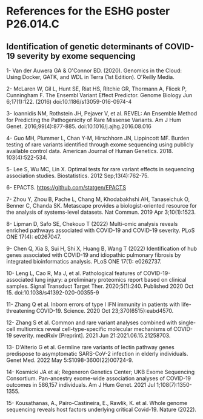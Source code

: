 # References for the ESHG poster P26.014.C

## Identification of genetic determinants of COVID-19 severity by exome sequencing

1- Van der Auwera GA & O'Connor BD. (2020). Genomics in the Cloud: Using Docker, GATK, and WDL in Terra (1st Edition). O'Reilly Media.

2- McLaren W, Gil L, Hunt SE, Riat HS, Ritchie GR, Thormann A, Flicek P, Cunningham F. The Ensembl Variant Effect Predictor. Genome Biology Jun 6;17(1):122. (2016) doi:10.1186/s13059-016-0974-4

3- Ioannidis NM, Rothstein JH, Pejaver V, et al. REVEL: An Ensemble Method for Predicting the Pathogenicity of Rare Missense Variants. Am J Hum Genet. 2016;99(4):877-885. doi:10.1016/j.ajhg.2016.08.016

4- Guo MH, Plummer L, Chan Y-M, Hirschhorn JN, Lippincott MF. Burden testing of rare variants identified through exome sequencing using publicly available control data. American Journal of Human Genetics. 2018. 103(4):522-534.

5- Lee S, Wu MC, Lin X. Optimal tests for rare variant effects in sequencing association studies. Biostatistics. 2012 Sep;13(4):762-75.

6- EPACTS. https://github.com/statgen/EPACTS

7- Zhou Y, Zhou B, Pache L, Chang M, Khodabakhshi AH, Tanaseichuk O, Benner C, Chanda SK. Metascape provides a biologist-oriented resource for the analysis of systems-level datasets. Nat Commun. 2019 Apr 3;10(1):1523.

8- Lipman D, Safo SE, Chekouo T (2022) Multi-omic analysis reveals enriched pathways associated with COVID-19 and COVID-19 severity. PLoS ONE 17(4): e0267047.

9- Chen Q, Xia S, Sui H, Shi X, Huang B, Wang T (2022) Identification of hub genes associated with COVID-19 and idiopathic pulmonary fibrosis by integrated bioinformatics analysis. PLoS ONE 17(1): e0262737.

10- Leng L, Cao R, Ma J, et al. Pathological features of COVID-19-associated lung injury: a preliminary proteomics report based on clinical samples. Signal Transduct Target Ther. 2020;5(1):240. Published 2020 Oct 15. doi:10.1038/s41392-020-00355-9

11- Zhang Q et al. Inborn errors of type I IFN immunity in patients with life-threatening COVID-19. Science. 2020 Oct 23;370(6515):eabd4570.

12- Zhang S et al. Common and rare variant analyses combined with single-cell multiomics reveal cell-type-specific molecular mechanisms of COVID-19 severity. medRxiv [Preprint]. 2021 Jun 21:2021.06.15.21258703.

13- D'Alterio G et al. Germline rare variants of lectin pathway genes predispose to asymptomatic SARS-CoV-2 infection in elderly individuals. Genet Med. 2022 May 5:S1098-3600(22)00724-9.

14- Kosmicki JA et al; Regeneron Genetics Center; UKB Exome Sequencing Consortium. Pan-ancestry exome-wide association analyses of COVID-19 outcomes in 586,157 individuals. Am J Hum Genet. 2021 Jul 1;108(7):1350-1355.

15- Kousathanas, A., Pairo-Castineira, E., Rawlik, K. et al. Whole genome sequencing reveals host factors underlying critical Covid-19. Nature (2022).
